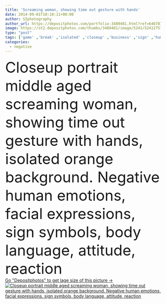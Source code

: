 ```yaml
---
title: 'Screaming woman, showing time out gesture with hands'
date: 2014-09-01T10:10:11+00:00
author: SIphotography
author_url: https://depositphotos.com/portfolio-3489481.html?ref=64678756
image: https://st2.depositphotos.com/thumbs/3489481/image/5241/52412757/api_thumb_450.jpg?forcejpeg=true
type: "post"
tags: ['game' ,'break' ,'isolated' ,'closeup' ,'business' ,'sign' ,'human' ,'girl' ,'female' ,'people' ,'portrait' ,'orange' ,'attitude' ,'power' ,'hands' ,'time' ,'back' ,'quiet' ,'emotions' ,'hold' ,'woman' ,'manager' ,'with' ,'body' ,'aged' ,'out' ,'leader' ,'negative' ,'angry' ,'worker' ,'wait' ,'shouting' ,'screaming' ,'expressions' ,'control' ,'mother' ,'irritated' ,'fight' ,'wife' ,'language' ,'stressed' ,'middle' ,'gesture' ,'management' ,'signal' ,'showing' ,'symbols' ,'meeting' ,'stop' ,'teacher' ]
categories: 
  - negative
---
```

<div aling="center">
            <font size="60"> Closeup portrait middle aged screaming woman, showing time out gesture with hands, isolated orange background. Negative human emotions, facial expressions, sign symbols, body language, attitude, reaction</font>   
</div>
<div>
    <a href='https://st2.depositphotos.com/thumbs/3489481/image/5241/52412757/api_thumb_450.jpg?forcejpeg=true?ref=64678756' target=_blank > Go "Depositphotos" to get lage size of this picture ->
        <img href='https://st2.depositphotos.com/thumbs/3489481/image/5241/52412757/api_thumb_450.jpg?forcejpeg=true?ref=64678756' src='https://st2.depositphotos.com/3489481/5241/i/950/depositphotos_52412757-stock-photo-screaming-woman-showing-time-out.jpg?forcejpeg=true' alt='Closeup portrait middle aged screaming woman, showing time out gesture with hands, isolated orange background. Negative human emotions, facial expressions, sign symbols, body language, attitude, reaction' >
    </a>
</div>
